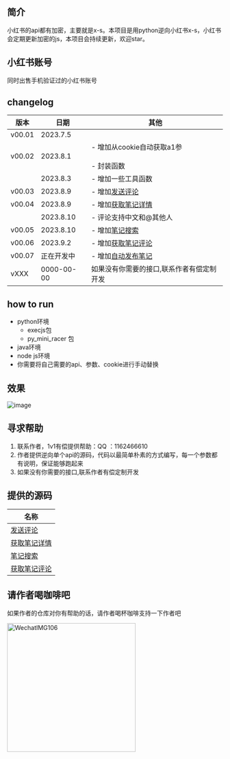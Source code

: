 ## 简介
小红书的api都有加密，主要就是x-s。本项目是用python逆向小红书x-s，小红书会定期更新加密的js，本项目会持续更新，欢迎star。

## 小红书账号
同时出售手机验证过的小红书账号

## changelog

| 版本     | 日期       | 其他                                   |
| ------ | -------- | ------------------------------------ |
| v00.01 | 2023.7.5 |                                      |
| v00.02 | 2023.8.1 | - 增加从cookie自动获取a1参<br/>  <br/>- 封装函数 |
|        |  2023.8.3 | - 增加一些工具函数                  |
|  v00.03      |  2023.8.9 | - 增加[发送评论](https://github.com/wang-zhiyang/xhscrawl/blob/main/service/comment.md)                   |
|  v00.04      |  2023.8.9 | - 增加[获取笔记详情](https://github.com/wang-zhiyang/xhscrawl/blob/main/service/note_detail.md)                   |
|        |  2023.8.10 | - 评论支持中文和@其他人                  |
|   v00.05     |  2023.8.10 | - 增加[笔记搜索](https://github.com/submato/xhscrawl/blob/main/service/search.md)                  |
|   v00.06     |  2023.9.2 | - 增加[获取笔记评论](https://github.com/submato/xhscrawl/blob/main/service/get_comment.md)                   |
|   v00.07     |  正在开发中 | - 增加[自动发布笔记](https://github.com/submato/xhscrawl/blob/main/service/creat_note.md)                   |
|    vXXX    |  0000-00-00 | 如果没有你需要的接口,联系作者有偿定制开发                 |

## how to run
- python环境
  - execjs包
  - py_mini_racer 包
- java环境
- node js环境
- 你需要将自己需要的api、参数、cookie进行手动替换

## 效果
![image](https://github.com/wang-zhiyang/xhscrawl/assets/55040284/45c9d9cb-4017-4c47-81a5-2e896ca65ed7)

## 寻求帮助
  1. 联系作者，1v1有偿提供帮助：QQ ：1162466610
  2. 作者提供逆向单个api的源码，代码以最简单朴素的方式编写，每一个参数都有说明，保证能够跑起来
  3. 如果没有你需要的接口,联系作者有偿定制开发

## 提供的源码

| 名称    | 
| ------------------------------------ |
|[发送评论](https://github.com/wang-zhiyang/xhscrawl/blob/main/service/comment.md)                   |
| [获取笔记详情](https://github.com/wang-zhiyang/xhscrawl/blob/main/service/note_detail.md)    |
| [笔记搜索](https://github.com/submato/xhscrawl/blob/main/service/search.md)                  |
| [获取笔记评论](https://github.com/submato/xhscrawl/blob/main/service/get_comment.md)                  |



## 请作者喝咖啡吧
如果作者的仓库对你有帮助的话，请作者喝杯咖啡支持一下作者吧

<img title="" src="https://github.com/wang-zhiyang/xhscrawl/assets/55040284/89bb6534-5e74-44bb-b728-dc771fe9f2b1" alt="WechatIMG106" width="300">
